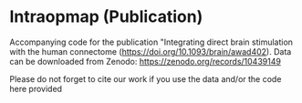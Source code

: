 # Intraopmap (Publication)
Accompanying code for the publication "Integrating direct brain stimulation with the human connectome (https://doi.org/10.1093/brain/awad402).
Data can be downloaded from Zenodo: https://zenodo.org/records/10439149

Please do not forget to cite our work if you use the data and/or the code here provided
